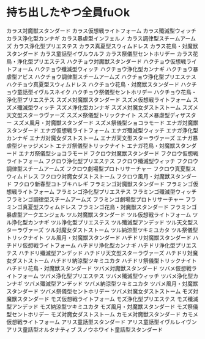 # 持ち出したやつ全員fu○k




カラス対魔獣スタンダード
カラス仮想戦ライトフォーム
カラス殲滅型ウィッチ
カラス浄化型カンナギ
カラス暴虐型インフェルノ
カラス調律型スチームアームズ
カラス浄化型プリエステス
カラス真夏型スウィムドレス
カラス花鳥・対魔獣スタンダード
カラス童話型イヴルウルフ
カラス祭儀型セントホリデー
カラス花鳥・浄化型プリエステス
ハクチョウ対魔獣スタンダード
ハクチョウ仮想戦ライトフォーム
ハクチョウ殲滅型ウィッチ
ハクチョウ浄化型カンナギ
ハクチョウ暴虐型アビス
ハクチョウ調律型スチームアームズ
ハクチョウ浄化型プリエステス
ハクチョウ真夏型スウィムドレス
ハクチョウ花鳥・対魔獣スタンダード
ハクチョウ童話型イヴルスネイク
ハクチョウ祭儀型セントホリデー
ハクチョウ花鳥・浄化型プリエステス
スズメ対魔獣スタンダード
スズメ仮想戦ライトフォーム
スズメ殲滅型ウィッチ
スズメ浄化型カンナギ
スズメ対魔女ダストストーム
スズメ天文型スターラヴァーズ
スズメ祭儀型トリックナイト
スズメ暴虐型ディザスター
スズメ風月・対魔獣スタンダード
スズメ祭儀型ショコラモード
エナガ対魔獣スタンダード
エナガ仮想戦ライトフォーム
エナガ殲滅型ウィッチ
エナガ浄化型カンナギ
エナガ対魔女ダストストーム
エナガ天文型スターラヴァーズ
エナガ暴虐型ジャッジメント
エナガ祭儀型トリックナイト
エナガ花鳥・対魔獣スタンダード
エナガ祭儀型ショコラモード
フクロウ対魔獣スタンダード
フクロウ仮想戦ライトフォーム
フクロウ浄化型プリエステス
フクロウ殲滅型ウィッチ
フクロウ調律型スチームアームズ
フクロウ劇場型プロトリサーチャー
フクロウ真夏型スウィムドレス
フクロウ対魔女ダストストーム
フクロウ風月・対魔獣スタンダード
フクロウ新春型コトブキハレギ
フラミンゴ対魔獣スタンダード
フラミンゴ仮想戦ライトフォーム
フラミンゴ浄化型プリエステス
フラミンゴ殲滅型ウィッチ
フラミンゴ調律型スチームアームズ
フラミンゴ劇場型プロトリサーチャー
フラミンゴ真夏型スウィムドレス
フラミンゴ花鳥・対魔獣スタンダード
フラミンゴ暴虐型アークエンジェル
ツル対魔獣スタンダード
ツル仮想戦ライトフォーム
ツル浄化型カンナギ
ツル浄化型プリエステス
ツル殲滅型アンデッド
ツル天文型スターラヴァーズ
ツル対魔女ダストストーム
ツル納涼型ツキミユカタ
ツル祭儀型トリックナイト
ツル風月・対魔獣スタンダード
ハチドリ対魔獣スタンダード
ハチドリ仮想戦ライトフォーム
ハチドリ浄化型カンナギ
ハチドリ浄化型プリエステス
ハチドリ殲滅型アンデッド
ハチドリ天文型スターラヴァーズ
ハチドリ対魔女ダストストーム
ハチドリ納涼型ツキミユカタ
ハチドリ祭儀型トリックナイト
ハチドリ花鳥・対魔獣スタンダード
ツバメ対魔獣スタンダード
ツバメ仮想戦ライトフォーム
ツバメ浄化型プリエステス
ツバメ殲滅型ウィッチ
ツバメ浄化型カンナギ
ツバメ殲滅型アンデッド
ツバメ納涼型ツキミユカタ
ツバメ風月・対魔獣スタンダード
ツバメ祭儀型セントホリデー
ツバメ対魔女ダストストーム
モズ対魔獣スタンダード
モズ仮想戦ライトフォーム
モズ浄化型プリエステス
モズ殲滅型アンデッド
モズ納涼型ツキミユカタ
モズ風月・対魔獣スタンダード
モズ祭儀型セントホリデー
モズ対魔女ダストストーム
カモメ対魔獣スタンダード
カモメ仮想戦ライトフォーム
アリス童話型スタンダード
アリス童話型イヴルレイヴン
アリス童話型オルタナティブ
スノウホワイト童話型スタンダード
